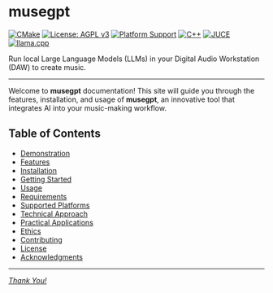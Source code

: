 # musegpt

[![CMake](https://github.com/greynewell/musegpt/actions/workflows/cmake.yml/badge.svg?branch=main)](https://github.com/greynewell/musegpt/actions/workflows/cmake.yml) [![License: AGPL v3](https://img.shields.io/badge/License-AGPL%20v3-blue.svg)](https://www.gnu.org/licenses/agpl-3.0) [![Platform Support](https://img.shields.io/badge/platform-Windows%20%7C%20macOS%20%7C%20Linux-blue)](supported_platforms.md) [![C++](https://img.shields.io/badge/c++-17-%2300599C.svg?logo=c%2B%2B&logoColor=white)](https://isocpp.org/) [![JUCE](https://img.shields.io/badge/JUCE-8-8DC63F&logo=juce&logoColor=white)](https://juce.com/) [![llama.cpp](https://img.shields.io/badge/llama.cpp-feff4aa-violet&logoColor=white)](https://github.com/ggerganov/llama.cpp/commit/feff4aa8461da7c432d144c11da4802e41fef3cf)

Run local Large Language Models (LLMs) in your Digital Audio Workstation (DAW) to create music.

---

Welcome to **musegpt** documentation! This site will guide you through the features, installation, and usage of **musegpt**, an innovative tool that integrates AI into your music-making workflow.

## Table of Contents

- [Demonstration](demo.md)
- [Features](features.md)
- [Installation](installation.md)
- [Getting Started](getting_started.md)
- [Usage](usage.md)
- [Requirements](requirements.md)
- [Supported Platforms](supported_platforms.md)
- [Technical Approach](technical_approach.md)
- [Practical Applications](practical_applications.md)
- [Ethics](ethics.md)
- [Contributing](contributing.md)
- [License](license.md)
- [Acknowledgments](acknowledgments.md)

---

*[Thank You!](thank_you.md)*